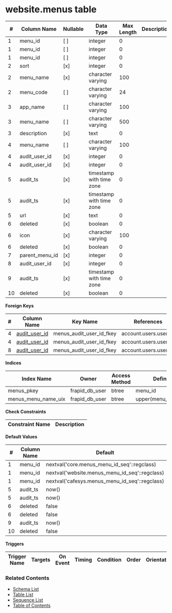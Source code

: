 # website.menus table



| # | Column Name | Nullable | Data Type | Max Length | Description |
| --- | --- | --- | --- | --- | --- |
| 1 | menu_id | [ ] | integer | 0 |  |
| 1 | menu_id | [ ] | integer | 0 |  |
| 1 | menu_id | [ ] | integer | 0 |  |
| 2 | sort | [x] | integer | 0 |  |
| 2 | menu_name | [x] | character varying | 100 |  |
| 2 | menu_code | [ ] | character varying | 24 |  |
| 3 | app_name | [ ] | character varying | 100 |  |
| 3 | menu_name | [ ] | character varying | 500 |  |
| 3 | description | [x] | text | 0 |  |
| 4 | menu_name | [ ] | character varying | 100 |  |
| 4 | audit_user_id | [x] | integer | 0 |  |
| 4 | audit_user_id | [x] | integer | 0 |  |
| 5 | audit_ts | [x] | timestamp with time zone | 0 |  |
| 5 | audit_ts | [x] | timestamp with time zone | 0 |  |
| 5 | url | [x] | text | 0 |  |
| 6 | deleted | [x] | boolean | 0 |  |
| 6 | icon | [x] | character varying | 100 |  |
| 6 | deleted | [x] | boolean | 0 |  |
| 7 | parent_menu_id | [x] | integer | 0 |  |
| 8 | audit_user_id | [x] | integer | 0 |  |
| 9 | audit_ts | [x] | timestamp with time zone | 0 |  |
| 10 | deleted | [x] | boolean | 0 |  |



**Foreign Keys**

| # | Column Name | Key Name | References |
| --- | --- | --- | --- |
| 4 | [audit_user_id](../account/users.md) | menus_audit_user_id_fkey | account.users.user_id |
| 4 | [audit_user_id](../account/users.md) | menus_audit_user_id_fkey | account.users.user_id |
| 8 | [audit_user_id](../account/users.md) | menus_audit_user_id_fkey | account.users.user_id |



**Indices**

| Index Name | Owner | Access Method | Definition | Description |
| --- | --- | --- | --- | --- |
| menus_pkey | frapid_db_user | btree | menu_id |  |
| menus_menu_name_uix | frapid_db_user | btree | upper(menu_name::text) |  |



**Check Constraints**

| Constraint Name | Description |
| --- | --- |



**Default Values**

| # | Column Name | Default |
| --- | --- | --- |
| 1 | menu_id | nextval('core.menus_menu_id_seq'::regclass) |
| 1 | menu_id | nextval('website.menus_menu_id_seq'::regclass) |
| 1 | menu_id | nextval('cafesys.menus_menu_id_seq'::regclass) |
| 5 | audit_ts | now() |
| 5 | audit_ts | now() |
| 6 | deleted | false |
| 6 | deleted | false |
| 9 | audit_ts | now() |
| 10 | deleted | false |


**Triggers**

| Trigger Name | Targets | On Event | Timing | Condition | Order | Orientation | Description |
| --- | --- | --- | --- | --- | --- | --- | --- |


### Related Contents
* [Schema List](../../schemas.md)
* [Table List](../../tables.md)
* [Sequence List](../../sequences.md)
* [Table of Contents](../../README.md)
